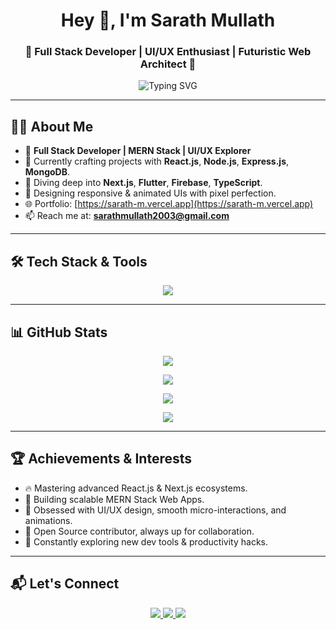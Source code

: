 <h1 align="center">Hey 👋, I'm Sarath Mullath</h1>
<h3 align="center">🚀 Full Stack Developer | UI/UX Enthusiast | Futuristic Web Architect 🚀</h3>

<p align="center">
  <img src="https://readme-typing-svg.demolab.com?font=Fira+Code&size=24&pause=1000&color=00FFC2&center=true&vCenter=true&width=600&lines=MERN+Stack+Developer+%F0%9F%92%BB;React.js+UI+Specialist+%F0%9F%92%BB;Pixel-Perfect+Design+Lover+%F0%9F%96%8C%EF%B8%8F;Lifelong+Learner+%F0%9F%92%AF" alt="Typing SVG" />
</p>

---

## 🧑‍💻 About Me
- 💼 **Full Stack Developer | MERN Stack | UI/UX Explorer**
- 🚀 Currently crafting projects with **React.js**, **Node.js**, **Express.js**, **MongoDB**.
- 🌱 Diving deep into **Next.js**, **Flutter**, **Firebase**, **TypeScript**.
- 🎨 Designing responsive & animated UIs with pixel perfection.
- 🌐 Portfolio: [https://sarath-m.vercel.app](https://sarath-m.vercel.app)
- 📫 Reach me at: **sarathmullath2003@gmail.com**

---

## 🛠️ Tech Stack & Tools
<p align="center">
  <img src="https://skillicons.dev/icons?i=html,css,js,ts,react,nextjs,nodejs,express,mongodb,firebase,figma,git,github,bootstrap,tailwind" />
</p>

---

## 📊 GitHub Stats
<p align="center">
  <img src="https://github-readme-stats.vercel.app/api?username=sarathmullath&show_icons=true&theme=midnight-purple&hide_border=true&custom_title=Sarath's%20GitHub%20Stats" />
</p>

<p align="center">
  <img src="https://github-readme-streak-stats.herokuapp.com/?user=sarathmullath&theme=highcontrast&fire=FF7F50&hide_border=true" />
</p>

<p align="center">
  <img src="https://github-readme-stats.vercel.app/api/top-langs/?username=sarathmullath&layout=donut-vertical&theme=transparent&hide_border=true" />
</p>

<p align="center">
  <img src="https://github-profile-trophy.vercel.app/?username=sarathmullath&theme=algolia&no-bg=true&no-frame=true" />
</p>

---

## 🏆 Achievements & Interests
- 🔥 Mastering advanced React.js & Next.js ecosystems.
- 🎯 Building scalable MERN Stack Web Apps.
- 🎨 Obsessed with UI/UX design, smooth micro-interactions, and animations.
- 🤝 Open Source contributor, always up for collaboration.
- 🚀 Constantly exploring new dev tools & productivity hacks.

---

## 📬 Let's Connect
<p align="center">
  <a href="https://linkedin.com/in/sarathmullath" target="_blank">
    <img src="https://img.shields.io/badge/LinkedIn-0A66C2?style=flat-square&logo=linkedin&logoColor=white" />
  </a>
  <a href="mailto:sarathmullath2003@gmail.com" target="_blank">
    <img src="https://img.shields.io/badge/Gmail-D14836?style=flat-square&logo=gmail&logoColor=white" />
  </a>
  <a href="https://sarath-m.vercel.app" target="_blank">
    <img src="https://img.shields.io/badge/Portfolio-000000?style=flat-square&logo=vercel&logoColor=white" />
  </a>
</p>
